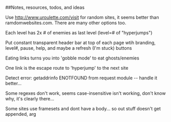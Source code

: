 ##Notes, resources, todos, and ideas


Use http://www.uroulette.com/visit for random sites, it seems better than ramdomwebsites.com.  There are many other options too.


Each level has 2x # of enemies as last level (level=# of "hyperjumps")

Put constant transparent header bar at top of each page wtih branding, level#, pause, help, and maybe a refresh (I'm stuck) buttons

Eating links turns you into 'gobble mode' to eat ghosts/enemies

One link is the escape route to 'hyperjump' to the next site

Detect error: getaddrinfo ENOTFOUND from request module -- handle it better...

Some regexes don't work, seems case-insensitive isn't working, don't know why, it's clearly there...

Some sites use framesets and dont have a body... so out stuff doesn't get appended, arg